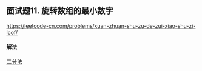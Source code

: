## 面试题11. 旋转数组的最小数字

https://leetcode-cn.com/problems/xuan-zhuan-shu-zu-de-zui-xiao-shu-zi-lcof/


#### 解法  

[二分法](_1.py)

